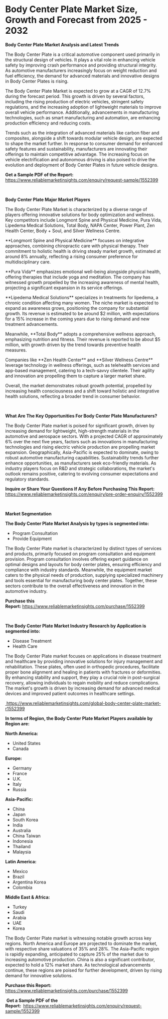 <p><h1>Body Center Plate Market Size, Growth and Forecast from 2025 - 2032</h1></p><p><strong>Body Center Plate Market Analysis and Latest Trends</strong></p>
<p><p>The Body Center Plate is a critical automotive component used primarily in the structural design of vehicles. It plays a vital role in enhancing vehicle safety by improving crash performance and providing structural integrity. As automotive manufacturers increasingly focus on weight reduction and fuel efficiency, the demand for advanced materials and innovative designs in Body Center Plates is rising. </p><p>The Body Center Plate Market is expected to grow at a CAGR of 12.7% during the forecast period. This growth is driven by several factors, including the rising production of electric vehicles, stringent safety regulations, and the increasing adoption of lightweight materials to improve overall vehicle performance. Additionally, advancements in manufacturing technologies, such as smart manufacturing and automation, are enhancing production efficiency and reducing costs.</p><p>Trends such as the integration of advanced materials like carbon fiber and composites, alongside a shift towards modular vehicle design, are expected to shape the market further. In response to consumer demand for enhanced safety features and sustainability, manufacturers are innovating their offerings to maintain competitive advantage. The increasing focus on vehicle electrification and autonomous driving is also poised to drive the evolution and deployment of Body Center Plates in future vehicle designs.</p></p>
<p><strong>Get a Sample PDF of the Report:&nbsp;</strong> <a href="https://www.reliablemarketinsights.com/enquiry/request-sample/1552399?utm_campaign=3601&utm_medium=2&utm_source=Github&utm_content=ia&utm_term=14042025&utm_id=body-center-plate">https://www.reliablemarketinsights.com/enquiry/request-sample/1552399</a></p>
<p>&nbsp;</p>
<p><strong>Body Center Plate Major Market Players</strong></p>
<p><p>The Body Center Plate Market is characterized by a diverse range of players offering innovative solutions for body optimization and wellness. Key competitors include Longmont Spine and Physical Medicine, Pura Vida, Lipedema Medical Solutions, Total Body, NAPA Center, Power Plant, Zen Health Center, Body + Soul, and Silver Wellness Centre.</p><p>**Longmont Spine and Physical Medicine** focuses on integrative approaches, combining chiropractic care with physical therapy. Their commitment to holistic health is driving steady market growth, estimated at around 8% annually, reflecting a rising consumer preference for multidisciplinary care.</p><p>**Pura Vida** emphasizes emotional well-being alongside physical health, offering therapies that include yoga and meditation. The company has witnessed growth propelled by the increasing awareness of mental health, projecting a significant expansion in its service offerings.</p><p>**Lipedema Medical Solutions** specializes in treatments for lipedema, a chronic condition affecting many women. The niche market is expected to expand as awareness grows, positioning the company for substantial growth. Its revenue is estimated to be around $2 million, with expectations for a 15% increase in the coming years due to rising demand and new treatment advancements.</p><p>Meanwhile, **Total Body** adopts a comprehensive wellness approach, emphasizing nutrition and fitness. Their revenue is reported to be about $5 million, with growth driven by the trend towards preventive health measures. </p><p>Companies like **Zen Health Center** and **Silver Wellness Centre** leverage technology in wellness offerings, such as telehealth services and app-based management, catering to a tech-savvy clientele. Their agility and innovation are propelling them to capture a larger market share.</p><p>Overall, the market demonstrates robust growth potential, propelled by increasing health consciousness and a shift toward holistic and integrative health solutions, reflecting a broader trend in consumer behavior.</p></p>
<p>&nbsp;</p>
<p><strong>What Are The Key Opportunities For Body Center Plate Manufacturers?</strong></p>
<p><p>The Body Center Plate market is poised for significant growth, driven by increasing demand for lightweight, high-strength materials in the automotive and aerospace sectors. With a projected CAGR of approximately 6% over the next five years, factors such as innovations in manufacturing technologies and rising electric vehicle production are propelling market expansion. Geographically, Asia-Pacific is expected to dominate, owing to robust automotive manufacturing capabilities. Sustainability trends further enhance opportunities, as manufacturers seek eco-friendly materials. As industry players focus on R&D and strategic collaborations, the market's outlook remains positive, catering to evolving consumer expectations and regulatory standards.</p></p>
<p><strong>Inquire or Share Your Questions If Any Before Purchasing This Report:</strong> <a href="https://www.reliablemarketinsights.com/enquiry/pre-order-enquiry/1552399?utm_campaign=3601&utm_medium=2&utm_source=Github&utm_content=ia&utm_term=14042025&utm_id=body-center-plate">https://www.reliablemarketinsights.com/enquiry/pre-order-enquiry/1552399</a></p>
<p>&nbsp;</p>
<p><strong>Market Segmentation</strong></p>
<p><strong>The Body Center Plate Market Analysis by types is segmented into:</strong></p>
<p><ul><li>Program Consultation</li><li>Provide Equipment</li></ul></p>
<p><p>The Body Center Plate market is characterized by distinct types of services and products, primarily focused on program consultation and equipment provision. Program consultation involves offering expert guidance on optimal designs and layouts for body center plates, ensuring efficiency and compliance with industry standards. Meanwhile, the equipment market caters to the physical needs of production, supplying specialized machinery and tools essential for manufacturing body center plates. Together, these sectors contribute to the overall effectiveness and innovation in the automotive industry.</p></p>
<p><strong>Purchase this Report:&nbsp;</strong><a href="https://www.reliablemarketinsights.com/purchase/1552399?utm_campaign=3601&utm_medium=2&utm_source=Github&utm_content=ia&utm_term=14042025&utm_id=body-center-plate">https://www.reliablemarketinsights.com/purchase/1552399</a></p>
<p>&nbsp;</p>
<p><strong>The Body Center Plate Market Industry Research by Application is segmented into:</strong></p>
<p><ul><li>Disease Treatment</li><li>Health Care</li></ul></p>
<p><p>The Body Center Plate market focuses on applications in disease treatment and healthcare by providing innovative solutions for injury management and rehabilitation. These plates, often used in orthopedic procedures, facilitate proper bone alignment and healing in patients with fractures or deformities. By enhancing stability and support, they play a crucial role in post-surgical recovery, allowing individuals to regain mobility and reduce complications. The market's growth is driven by increasing demand for advanced medical devices and improved patient outcomes in healthcare settings.</p></p>
<p><a href="https://www.reliablemarketinsights.com/global-body-center-plate-market-r1552399?utm_campaign=3601&utm_medium=2&utm_source=Github&utm_content=ia&utm_term=14042025&utm_id=body-center-plate">&nbsp;https://www.reliablemarketinsights.com/global-body-center-plate-market-r1552399</a></p>
<p><strong>In terms of Region, the Body Center Plate Market Players available by Region are:</strong></p>
<p>
    <p> <strong> North America: </strong>
        <ul>
            <li>United States</li>
            <li>Canada</li>
        </ul>
        </p> 
    <p> <strong> Europe: </strong>
        <ul>
            <li>Germany</li>
            <li>France</li>
            <li>U.K.</li>
            <li>Italy</li>
            <li>Russia</li>
        </ul>
        </p> 
    <p> <strong> Asia-Pacific: </strong>
        <ul>
            <li>China</li>
            <li>Japan</li>
            <li>South Korea</li>
            <li>India</li>
            <li>Australia</li>
            <li>China Taiwan</li>
            <li>Indonesia</li>
            <li>Thailand</li>
            <li>Malaysia</li>
        </ul>
        </p> 
    <p> <strong> Latin America: </strong>
        <ul>
            <li>Mexico</li>
            <li>Brazil</li>
            <li>Argentina Korea</li>
            <li>Colombia</li>
        </ul>
        </p> 
    <p> <strong> Middle East & Africa: </strong>
        <ul>
            <li>Turkey</li>
            <li>Saudi</li>
            <li>Arabia</li>
            <li>UAE</li>
            <li>Korea</li>
        </ul>
    </p>
    </p>
<p><p>The Body Center Plate market is witnessing notable growth across key regions. North America and Europe are projected to dominate the market, with respective share valuations of 35% and 28%. The Asia-Pacific region is rapidly expanding, anticipated to capture 25% of the market due to increasing automotive production. China is also a significant contributor, expected to hold a 12% market share. As technological advancements continue, these regions are poised for further development, driven by rising demand for innovative solutions.</p></p>
<p><strong>Purchase this Report: </strong><a href="https://www.reliablemarketinsights.com/purchase/1552399?utm_campaign=3601&utm_medium=2&utm_source=Github&utm_content=ia&utm_term=14042025&utm_id=body-center-plate">https://www.reliablemarketinsights.com/purchase/1552399</a></p>
<p>&nbsp;<strong>Get a Sample PDF of the Report:&nbsp;&nbsp;</strong><a href="https://www.reliablemarketinsights.com/enquiry/request-sample/1552399?utm_campaign=3601&utm_medium=2&utm_source=Github&utm_content=ia&utm_term=14042025&utm_id=body-center-plate">https://www.reliablemarketinsights.com/enquiry/request-sample/1552399</a></p>
<p><strong></strong></p>
<p><p></p><p></p><p></p></p>